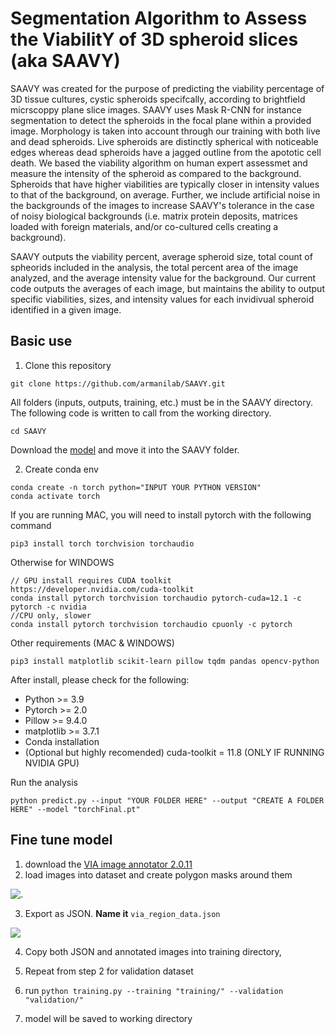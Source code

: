 # Segmentation Algorithm to Assess the ViabilitY of 3D spheroid slices (aka SAAVY)

SAAVY was created for the purpose of predicting the viability percentage of 3D tissue cultures, cystic spheroids specifcally, according to brightfield micrscoppy plane slice images. SAAVY uses Mask R-CNN for instance segmentation to detect the spheroids in the focal plane within a provided image. Morphology is taken into account through our training with both live and dead spheroids. Live spheroids are distinctly spherical with noticeable edges whereas dead spheroids have a jagged outline from the apototic cell death. We based the viability algorithm on human expert assessmet and measure the intensity of the spheroid as compared to the background. Spheroids that have higher viabilities are typically closer in intensity values to that of the background, on average. Further, we include artificial noise in the backgrounds of the images to increase SAAVY's tolerance in the case of noisy biological backgrounds (i.e. matrix protein deposits, matrices loaded with foreign materials, and/or co-cultured cells creating a background).

SAAVY outputs the viability percent, average spheroid size, total count of spheorids included in the analysis, the total percent area of the image analyzed, and the average intensity value for the background. Our current code outputs the averages of each image, but maintains the ability to output specific viabilities, sizes, and intensity values for each invidivual spheroid identified in a given image.  


## Basic use


1. Clone this repository
```
git clone https://github.com/armanilab/SAAVY.git
```

All folders (inputs, outputs, training, etc.) must be in the SAAVY directory. The following code is written to call from the working directory.
```
cd SAAVY
```

Download the [model](https://drive.google.com/file/d/1NHOs9vxCup87TkMIZ8YFBuY9j8nx1NmH/view?usp=share_link) and move it into the SAAVY folder.

2. Create conda env 
```
conda create -n torch python="INPUT YOUR PYTHON VERSION"
conda activate torch
```

If you are running MAC, you will need to install pytorch with the following command
```
pip3 install torch torchvision torchaudio
```

Otherwise for WINDOWS
```
// GPU install requires CUDA toolkit https://developer.nvidia.com/cuda-toolkit
conda install pytorch torchvision torchaudio pytorch-cuda=12.1 -c pytorch -c nvidia
//CPU only, slower
conda install pytorch torchvision torchaudio cpuonly -c pytorch
```

Other requirements (MAC & WINDOWS)
```
pip3 install matplotlib scikit-learn pillow tqdm pandas opencv-python
```

 After install, please check for the following:

* Python >= 3.9
* Pytorch >= 2.0
* Pillow >= 9.4.0
* matplotlib >= 3.7.1
* Conda installation
* (Optional but highly recomended) cuda-toolkit = 11.8 (ONLY IF RUNNING NVIDIA GPU)


Run the analysis 
```
python predict.py --input "YOUR FOLDER HERE" --output "CREATE A FOLDER HERE" --model "torchFinal.pt"
```

## Fine tune model
1. download the [VIA image annotator 2.0.11](https://www.robots.ox.ac.uk/~vgg/software/via/)
2. load images into dataset and create polygon masks around them

![.](https://images.duckarmada.com/5Qw1y2DW2t4s/direct.png)

3. Export as JSON. **Name it**  `via_region_data.json`

![](https://images.duckarmada.com/Rmr7SCBEhTOX/direct.png)

4. Copy both JSON and annotated images into training directory, 

5. Repeat from step 2 for validation dataset

6. run `python training.py --training "training/" --validation "validation/"`

7. model will be saved to working directory



